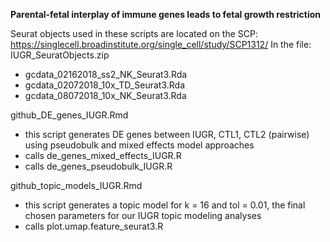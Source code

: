 **Parental-fetal interplay of immune genes leads to fetal growth restriction** 

Seurat objects used in these scripts are located on the SCP:
https://singlecell.broadinstitute.org/single_cell/study/SCP1312/
In the file: IUGR_SeuratObjects.zip
- gcdata_02162018_ss2_NK_Seurat3.Rda
- gcdata_02072018_10x_TD_Seurat3.Rda
- gcdata_08072018_10x_NK_Seurat3.Rda

github_DE_genes_IUGR.Rmd
- this script generates DE genes between IUGR, CTL1, CTL2 (pairwise) using pseudobulk and mixed effects model approaches
- calls de_genes_mixed_effects_IUGR.R
- calls de_genes_pseudobulk_IUGR.R

github_topic_models_IUGR.Rmd
- this script generates a topic model for k = 16 and tol = 0.01, the final chosen parameters for our IUGR topic modeling analyses
- calls plot.umap.feature_seurat3.R 

